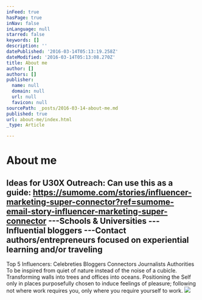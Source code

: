 ```yaml
---
inFeed: true
hasPage: true
inNav: false
inLanguage: null
starred: false
keywords: []
description: ''
datePublished: '2016-03-14T05:13:19.258Z'
dateModified: '2016-03-14T05:13:08.270Z'
title: About me
author: []
authors: []
publisher:
  name: null
  domain: null
  url: null
  favicon: null
sourcePath: _posts/2016-03-14-about-me.md
published: true
url: about-me/index.html
_type: Article

---
```

# About me

Ideas for U30X Outreach:
Can use this as a guide:
https://sumome.com/stories/influencer-marketing-super-connector?ref=sumome-email-story-influencer-marketing-super-connector
---Schools & Universities
---Influential bloggers
---Contact authors/entrepreneurs focused on experiential learning and/or traveling
---
Top 5 Influencers:
Celebreties
Bloggers
Connectors
Journalists
Authorities
To be inspired from quiet of nature instead of the noise of a cubicle. Transforming walls into trees and offices into oceans. Positioning the Self only in places purposefully chosen to induce feelings of pleasure; following not where work requires you, only where you require yourself to work. 
![](https://the-grid-user-content.s3-us-west-2.amazonaws.com/6f2b20f8-4dc2-4fd6-a8e6-6481c4a4b934.jpg)